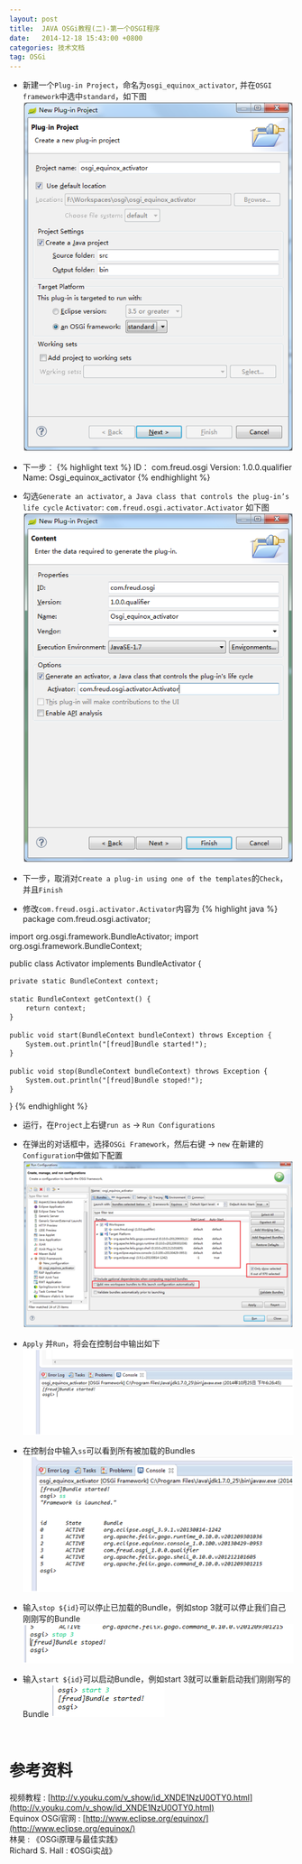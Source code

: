```yaml
---
layout: post
title:  JAVA OSGi教程(二)-第一个OSGI程序
date:   2014-12-18 15:43:00 +0800
categories: 技术文档
tag: OSGi
---
```


- 新建一个`Plug-in Project`，命名为`osgi_equinox_activator`, 并在`OSGI framework`中选中`standard`，如下图                  
![create a new project](/images/blog/osgi/2_first_osgi/01_new_project.png)

- 下一步：
{% highlight text %}
ID： com.freud.osgi
Version: 1.0.0.qualifier
Name: Osgi_equinox_activator
{% endhighlight %}
- 勾选`Generate an activator`, `a Java class that controls the plug-in’s life cycle`
`Activator`: `com.freud.osgi.activator.Activator`
如下图
![configue_project](/images/blog/osgi/2_first_osgi/02_configue_project.png)

- 下一步，取消对`Create a plug-in using one of the templates`的`Check`，并且`Finish`
- 修改`com.freud.osgi.activator.Activator`内容为
{% highlight java %}
package com.freud.osgi.activator;

import org.osgi.framework.BundleActivator;
import org.osgi.framework.BundleContext;

public class Activator implements BundleActivator {

	private static BundleContext context;

	static BundleContext getContext() {
		return context;
	}

	public void start(BundleContext bundleContext) throws Exception {
		System.out.println("[freud]Bundle started!");
	}

	public void stop(BundleContext bundleContext) throws Exception {
		System.out.println("[freud]Bundle stoped!");
	}

}
{% endhighlight %}

- 运行，在`Project`上右键`run as` -> `Run Configurations`
- 在弹出的对话框中，选择`OSGi Framework`，然后右键 -> `new`
在新建的`Configuration`中做如下配置
![before_run](/images/blog/osgi/2_first_osgi/03_before_run.png)

- `Apply` 并`Run`，将会在控制台中输出如下
![console_out_started](/images/blog/osgi/2_first_osgi/04_console_out_started.png)

- 在控制台中输入`ss`可以看到所有被加载的Bundles
![console_out_ss](/images/blog/osgi/2_first_osgi/05_console_out_ss.png)

- 输入`stop ${id}`可以停止已加载的Bundle，例如stop 3就可以停止我们自己刚刚写的Bundle
![console_out_stop](/images/blog/osgi/2_first_osgi/06_console_out_stop.png)

- 输入`start ${id}`可以启动Bundle，例如start 3就可以重新启动我们刚刚写的Bundle
![console_out_restart](/images/blog/osgi/2_first_osgi/07_console_out_restart.png)

<br/>

参考资料
================================

视频教程 : [http://v.youku.com/v_show/id_XNDE1NzU0OTY0.html](http://v.youku.com/v_show/id_XNDE1NzU0OTY0.html)
<br/>
Equinox OSGi官网 : [http://www.eclipse.org/equinox/](http://www.eclipse.org/equinox/)
<br/>
林昊 : 《OSGi原理与最佳实践》
<br/>
Richard S. Hall : 《OSGi实战》